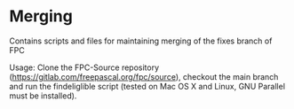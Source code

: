 # Merging

Contains scripts and files for maintaining merging of the fixes branch of FPC

Usage:
Clone the FPC-Source repository (https://gitlab.com/freepascal.org/fpc/source), checkout the main branch and run the findeliglible script (tested on Mac OS X and Linux, GNU Parallel must be installed).
